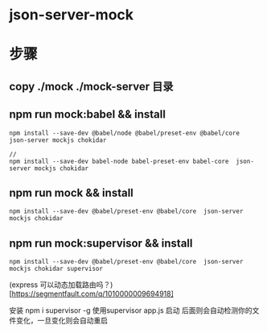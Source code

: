 # json-server-mock
# 步骤
## copy ./mock ./mock-server 目录
## npm run mock:babel && install
```
npm install --save-dev @babel/node @babel/preset-env @babel/core  json-server mockjs chokidar

// 
npm install --save-dev babel-node babel-preset-env babel-core  json-server mockjs chokidar
```
## npm run mock && install
```
npm install --save-dev @babel/preset-env @babel/core  json-server mockjs chokidar
```
## npm run mock:supervisor && install
```
npm install --save-dev @babel/preset-env @babel/core  json-server mockjs chokidar supervisor
```
(express 可以动态加载路由吗？)[https://segmentfault.com/q/1010000009694918]

安装 npm i supervisor -g
使用supervisor app.js 启动
后面则会自动检测你的文件变化，一旦变化则会自动重启